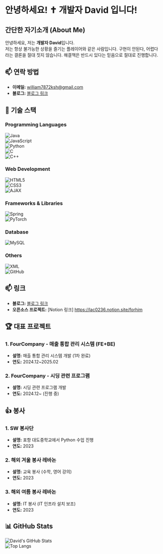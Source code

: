 # 안녕하세요! ✝ 개발자 David 입니다!

## 간단한 자기소개 (About Me)
안녕하세요, 저는 **개발자 David**입니다.  
저는 항상 불가능한 상황을 즐기는 플레이어와 같은 사람입니다. 구현이 안된다, 어렵다 라는 결론을 절대 짓지 않습니다. 해결책은 반드시 있다는 믿음으로 절대로 진행합니다. 


## 📫 연락 방법
- **이메일:** [william7872ksh@gmail.com](mailto:william7872ksh@gmail.com)
- **블로그:** [블로그 링크](https://blog.naver.com/factory_ksh)
  

## 🔧 기술 스택

### Programming Languages
![Java](https://img.shields.io/badge/Java-007396?style=for-the-badge&logo=java&logoColor=white)  
![JavaScript](https://img.shields.io/badge/JavaScript-F7DF1E?style=for-the-badge&logo=javascript&logoColor=black)  
![Python](https://img.shields.io/badge/Python-3776AB?style=for-the-badge&logo=python&logoColor=white)  
![C](https://img.shields.io/badge/C-00599C?style=for-the-badge&logo=c&logoColor=white)  
![C++](https://img.shields.io/badge/C++-00599C?style=for-the-badge&logo=cplusplus&logoColor=white)

### Web Development
![HTML5](https://img.shields.io/badge/-HTML5-E34F26?style=flat-square&logo=html5&logoColor=white)  
![CSS3](https://img.shields.io/badge/-CSS3-1572B6?style=flat-square&logo=css3)  
![AJAX](https://img.shields.io/badge/AJAX-00599C?style=for-the-badge&logo=ajax&logoColor=white)

### Frameworks & Libraries
![Spring](https://img.shields.io/badge/Spring-6DB33F?style=for-the-badge&logo=spring&logoColor=white)  
![PyTorch](https://img.shields.io/badge/PyTorch-EE4C2C?style=for-the-badge&logo=pytorch&logoColor=white)

### Database
![MySQL](https://img.shields.io/badge/MySQL-4479A1?style=for-the-badge&logo=mysql&logoColor=white)

### Others
![XML](https://img.shields.io/badge/XML-FF6600?style=for-the-badge&logo=xml&logoColor=white)  
![GitHub](https://img.shields.io/badge/GitHub-181717?style=for-the-badge&logo=github&logoColor=white)


## 📫 링크
- **블로그:** [블로그 링크](https://blog.naver.com/factory_ksh)
- **오픈소스 프로젝트:** [Notion 링크] https://lac0236.notion.site/forhim

## 🏆 대표 프로젝트

### 1. FourCompany - 매출 통합 관리 시스템 (FE+BE)
- **설명:** 매출 통합 관리 시스템 개발 (1차 완료)
- **연도:** 2024.12~2025.02

### 2. FourCompany - 시딩 관련 프로그램
- **설명:** 시딩 관련 프로그램 개발 
- **연도:** 2024.12~ (진행 중)


## 👍 봉사

### 1. SW 봉사단
- **설명:** 포항 대도중학교에서 Python 수업 진행
- **연도:** 2023

### 2. 해외 겨울 봉사 레바논
- **설명:** 교육 봉사 (수학, 영어 강의)
- **연도:** 2023

### 3. 해외 여름 봉사 레바논
- **설명:** IT 봉사 (IT 인프라 설치 보조)
- **연도:** 2023
  
## 📊 GitHub Stats
![David's GitHub Stats](https://github-readme-stats.vercel.app/api?username=yourusername&show_icons=true&theme=radical)  
![Top Langs](https://github-readme-stats.vercel.app/api/top-langs/?username=yourusername&layout=compact&theme=radical)

